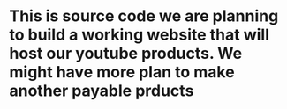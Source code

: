 # This is source code we are planning to build a working website that will host our youtube products. We might have more plan to make another payable prducts
